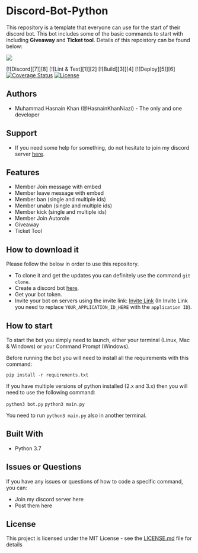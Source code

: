 # Discord-Bot-Python

This repository is a template that everyone can use for the start of their discord bot. This bot includes some of the basic commands to start with including **Giveaway** and **Ticket tool**. Details of this repoistory can be found below:

![](https://cdn.afterdawn.fi/v3/news/original/Discord_logo.png)

[![Discord][7]][8]
[![Lint & Test][1]][2]
[![Build][3]][4]
[![Deploy][5]][6]
[![Coverage Status](https://coveralls.io/repos/github/python-discord/bot/badge.svg)](https://coveralls.io/github/python-discord/bot)
[![License](https://img.shields.io/badge/license-MIT-green)](LICENSE)

## Authors
- Muhammad Hasnain Khan (@HasnainKhanNiazi) - The only and one developer

## Support
- If you need some help for something, do not hesitate to join my discord server [here](https://discord.gg/mUUV7KAF "here").

## Features
- Member Join message with embed
- Member leave message with embed
- Member ban (single and multiple ids)
- Member unabn (single and multiple ids)
- Member kick (single and multiple ids)
- Member Join Autorole
- Giveaway
- Ticket Tool

## How to download it
Please follow the below in order to use this repository.
- To clone it and get the updates you can definitely use the command `git clone`.
- Create a discord bot [here](https://discord.com/developers/applications "here").
- Get your bot token.
- Invite your bot on servers using the invite link: [Invite Link](https://discordapp.com/oauth2/authorize?&client_id=YOUR_APPLICATION_ID_HERE&scope=bot&permissions=8 "Invite Link") (In Invite Link you need to replace `YOUR_APPLICATION_ID_HERE` with the `application ID`).

## How to start
To start the bot you simply need to launch, either your terminal (Linux, Mac & Windows) or your Command Prompt (Windows).

Before running the bot you will need to install all the requirements with this command:

`pip install -r requirements.txt`

If you have multiple versions of python installed (2.x and 3.x) then you will need to use the following command:

`python3 bot.py`
`python3 main.py`

You need to run `python3 main.py` also in another terminal.

## Built With
- Python 3.7

## Issues or Questions
If you have any issues or questions of how to code a specific command, you can:
- Join my discord server here
- Post them here

## License
This project is licensed under the MIT License - see the [LICENSE.md](https://github.com/HasnainKhanNiazi/Discord-Bot-Python/blob/main/LICENSE "LICENSE.md") file for details
